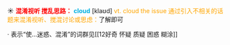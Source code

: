 ☀ <font color="red">**混淆视听 搅乱思路：**</font>
<font color="sky blue">**cloud**</font> [klaʊd] 
<font color="orange">vt. cloud the issue 通过引入不相关的话题来混淆视听、搅混讨论或思虑：</font>了解即可

· 表示“使…迷惑、混淆”的词群见[[12好奇 怀疑 质疑 困惑 糊涂]]
